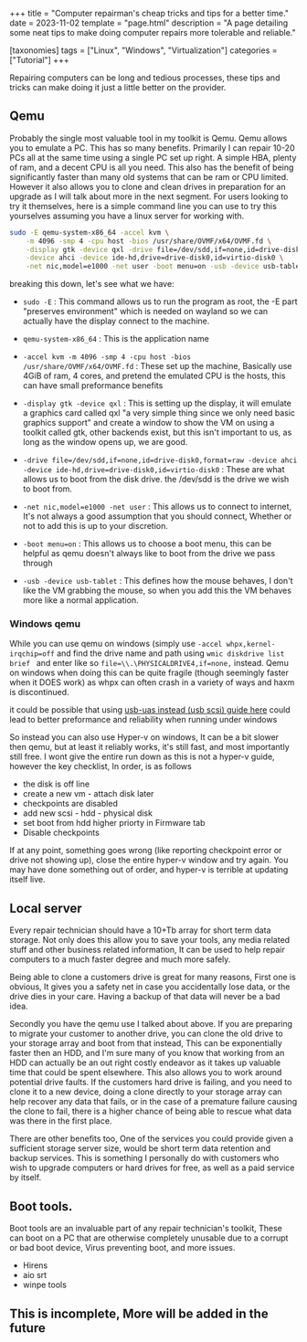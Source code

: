 +++
title = "Computer repairman's cheap tricks and tips for a better time."
date = 2023-11-02
template = "page.html"
description = "A page detailing some neat tips to make doing computer repairs more tolerable and reliable."

[taxonomies]
tags = ["Linux", "Windows", "Virtualization"]
categories = ["Tutorial"]
+++

Repairing computers can be long and tedious processes, these tips and tricks can make doing it just a little better on the provider. 
<!-- more -->
## Qemu
Probably the single most valuable tool in my toolkit is Qemu. Qemu allows you to emulate a PC. This has so many benefits. Primarily I can repair 10-20 PCs all at the same time using a single PC set up right. A simple HBA, plenty of ram, and a decent CPU is all you need. This also has the benefit of being significantly faster than many old systems that can be ram or CPU limited. However it also allows you to clone and clean drives in preparation for an upgrade as I will talk about more in the next segment. For users looking to try it themselves, here is a simple command line you can use to try this yourselves assuming you have a linux server for working with. 

```sh
sudo -E qemu-system-x86_64 -accel kvm \
    -m 4096 -smp 4 -cpu host -bios /usr/share/OVMF/x64/OVMF.fd \
    -display gtk -device qxl -drive file=/dev/sdd,if=none,id=drive-disk0,format=raw \
    -device ahci -device ide-hd,drive=drive-disk0,id=virtio-disk0 \
    -net nic,model=e1000 -net user -boot menu=on -usb -device usb-tablet
```

breaking this down, let's see what we have:

* `sudo -E` : This command allows us to run the program as root, the -E part "preserves environment" which is needed on wayland so we can actually have the display connect to the machine.

* `qemu-system-x86_64` : This is the application name

* `-accel kvm -m 4096 -smp 4 -cpu host -bios /usr/share/OVMF/x64/OVMF.fd` : These set up the machine, Basically use 4GiB of ram, 4 cores, and pretend the emulated CPU is the hosts, this can have small preformance benefits

* `-display gtk -device qxl` : This is setting up the display, it will emulate a graphics card called qxl "a very simple thing since we only need basic graphics support" and create a window to show the VM on using a toolkit called gtk, other backends exist, but this isn't important to us, as long as the window opens up, we are good. 

* `-drive file=/dev/sdd,if=none,id=drive-disk0,format=raw -device ahci -device ide-hd,drive=drive-disk0,id=virtio-disk0` : These are what allows us to boot from the disk drive. the /dev/sdd is the drive we wish to boot from. 

* `-net nic,model=e1000 -net user` : This allows us to connect to internet, It's not always a good assumption that you should connect, Whether or not to add this is up to your discretion. 

* `-boot menu=on` : This allows us to choose a boot menu, this can be helpful as qemu doesn't always like to boot from the drive we pass through
 
* `-usb -device usb-tablet` : This defines how the mouse behaves, I don't like the VM grabbing the mouse, so when you add this the VM behaves more like a normal application. 



### Windows qemu
While you can use qemu on windows (simply use `-accel whpx,kernel-irqchip=off` and find the drive name and path using `wmic diskdrive list brief ` and enter like so `file=\\.\PHYSICALDRIVE4,if=none,` instead. Qemu on windows when doing this can be quite fragile (though seemingly faster when it DOES work) as whpx can often crash in a variety of ways and haxm is discontinued. 

it could be possible that using [usb-uas instead (usb scsi) guide here](https://android.googlesource.com/platform/external/qemu/+/emu-master-dev/docs/usb-storage.txt) could lead to better preformance and reliability when running under windows

So instead you can also use Hyper-v on windows, It can be a bit slower then qemu, but at least it reliably works, it's still fast, and most importantly still free. I wont give the entire run down as this is not a hyper-v guide, however the key checklist, In order, is as follows

* the disk is off line
* create a new vm - attach disk later
* checkpoints are disabled
* add new scsi - hdd - physical disk
* set boot from hdd higher priorty in Firmware tab
* Disable checkpoints

If at any point, something goes wrong (like reporting checkpoint error or drive not showing up), close the entire hyper-v window and try again. You may have done something out of order, and hyper-v is terrible at updating itself live.


## Local server
Every repair technician should have a 10+Tb array for short term data storage. Not only does this allow you to save your tools, any media related stuff and other business related information, It can be used to help repair computers to a much faster degree and much more safely.  

Being able to clone a customers drive is great for many reasons, First one is obvious, It gives you a safety net in case you accidentally lose data, or the drive dies in your care. Having a backup of that data will never be a bad idea. 

Secondly you have the qemu use I talked about above. If you are preparing to migrate your customer to another drive, you can clone the old drive to your storage array and boot from that instead, This can be exponentially faster then an HDD, and I'm sure many of you know that working from an HDD can actually be an out right costly endeavor as it takes up valuable time that could be spent elsewhere. This also allows you to work around potential drive faults. If the customers hard drive is failing, and you need to clone it to a new device, doing a clone directly to your storage array can help recover any data that fails, or in the case of a premature failure causing the clone to fail, there is a higher chance of being able to rescue what data was there in the first place. 

There are other benefits too, One of the services you could provide given a sufficient storage server size, would be short term data retention and backup services. This is something I personally do with customers who wish to upgrade computers or hard drives for free, as well as a paid service by itself. 

## Boot tools.
Boot tools are an invaluable part of any repair technician's toolkit, These can boot on a PC that are otherwise completely unusable due to a corrupt or bad boot device, Virus preventing boot, and more issues.

* Hirens
* aio srt
* winpe tools

## This is incomplete, More will be added in the future